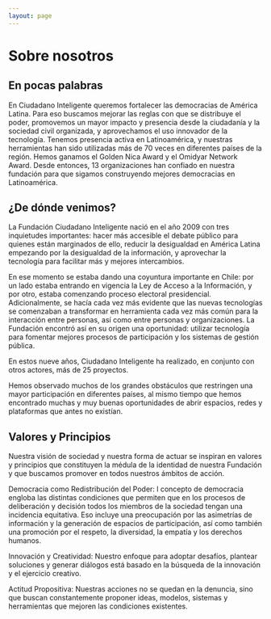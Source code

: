 ```yaml
---
layout: page
---
```


# Sobre nosotros

## En pocas palabras
En Ciudadano Inteligente queremos fortalecer las democracias de América Latina. Para eso buscamos mejorar las reglas con que se distribuye el poder, promovemos un mayor impacto y presencia desde la ciudadanía y la sociedad civil organizada, y aprovechamos el uso innovador de la tecnología.
Tenemos presencia activa en Latinoamérica, y nuestras herramientas han sido utilizadas más de 70 veces en diferentes países de la región.
Hemos ganamos el Golden Nica Award y el Omidyar Network Award. Desde entonces, 13 organizaciones han confiado en nuestra fundación para que sigamos construyendo mejores democracias en Latinoamérica.

## ¿De dónde venimos?
La Fundación Ciudadano Inteligente nació en el año 2009 con tres inquietudes importantes: hacer más accesible el debate público para quienes están marginados de ello, reducir la desigualdad en América Latina empezando por la desigualdad de la información, y aprovechar la tecnología para facilitar más y mejores intercambios.

En ese momento se estaba dando una coyuntura importante en Chile: por un lado estaba entrando en vigencia la Ley de Acceso a la Información, y por otro, estaba comenzando proceso electoral presidencial. Adicionalmente, se hacía cada vez más evidente que las nuevas tecnologías se comenzaban a transformar en herramienta cada vez más común para la interacción entre personas, así como entre personas y organizaciones. La Fundación encontró así en su origen una oportunidad: utilizar tecnología para fomentar mejores procesos de participación y los sistemas de gestión pública.

En estos nueve años, Ciudadano Inteligente ha realizado, en conjunto con otros actores, más de 25 proyectos.

Hemos observado muchos de los grandes obstáculos que restringen una mayor participación en diferentes países, al mismo tiempo que hemos encontrado muchas y muy buenas oportunidades de abrir espacios, redes y plataformas que antes no existían.

## Valores y Principios
Nuestra visión de sociedad y nuestra forma de actuar se inspiran en valores y principios que constituyen la médula de la identidad de nuestra Fundación y que buscamos promover en todos nuestros ámbitos de acción.

Democracia como Redistribución del Poder: l concepto de democracia engloba las distintas condiciones que permiten que en los procesos de deliberación y decisión todos los miembros de la sociedad tengan una incidencia equitativa. Eso incluye una preocupación por las asimetrías de información y la generación de espacios de participación, así como también una promoción por el respeto, la diversidad, la empatía y los derechos humanos.

Innovación y Creatividad: Nuestro enfoque para adoptar desafíos, plantear soluciones y generar diálogos está basado en la búsqueda de la innovación y el ejercicio creativo.

Actitud Propositiva: Nuestras acciones no se quedan en la denuncia, sino que buscan constantemente proponer ideas, modelos, sistemas y herramientas que mejoren las condiciones existentes.
